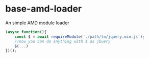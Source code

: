 # base-amd-loader
An simple AMD module loader

```javascript
(async function(){
    const $ = await requireModule('./path/to/jquery.min.js');
    //now you can do anything with $ as jQuery
    $(...)
})();
```
